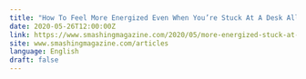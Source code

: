 ```yaml
---
title: "How To Feel More Energized Even When You’re Stuck At A Desk All Day"
date: 2020-05-26T12:00:00Z
link: https://www.smashingmagazine.com/2020/05/more-energized-stuck-at-desk-all-day/?utm_medium=RSS&utm_source=news.12bit.vn
site: www.smashingmagazine.com/articles
language: English
draft: false
---
```


